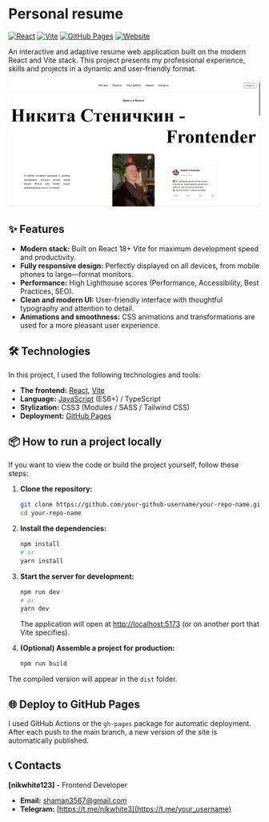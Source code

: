 # Personal resume

[![React](https://img.shields.io/badge/React-20232A?style=for-the-badge&logo=react&logoColor=61DAFB)](https://reactjs.org/)
[![Vite](https://img.shields.io/badge/Vite-B73BFE?style=for-the-badge&logo=vite&logoColor=FFD62E)](https://vitejs.dev/)
[![GitHub Pages](https://img.shields.io/badge/GitHub%20Pages-222222?style=for-the-badge&logo=githubpages&logoColor=white)](https://pages.github.com/)
[![Website](https://img.shields.io/badge/website-up-green?style=for-the-badge)](https://your-github-username.github.io/your-repo-name/)

An interactive and adaptive resume web application built on the modern React and Vite stack. This project presents my professional experience, skills and projects in a dynamic and user-friendly format.

![Скриншот моего резюме-сайта](https://github.com/nikwhite123/resume/blob/cd97d39e246698cc77ef764f1ae7f72367a03414/public/images/res.png)


## ✨ Features

-   **Modern stack:** Built on React 18+ Vite for maximum development speed and productivity.
-   **Fully responsive design:** Perfectly displayed on all devices, from mobile phones to large—format monitors.
-   **Performance:** High Lighthouse scores (Performance, Accessibility, Best Practices, SEO).
-   **Clean and modern UI:** User-friendly interface with thoughtful typography and attention to detail.
-   **Animations and smoothness:** CSS animations and transformations are used for a more pleasant user experience.

## 🛠 Technologies

In this project, I used the following technologies and tools:

-   **The frontend:** [React](https://reactjs.org/), [Vite](https://vitejs.dev/)
-   **Language:** [JavaScript](https://developer.mozilla.org/ru/docs/Web/JavaScript) (ES6+) / TypeScript
-   **Stylization:** CSS3 (Modules / SASS / Tailwind CSS)
-   **Deployment:** [GitHub Pages](https://pages.github.com/)

## 📦 How to run a project locally

If you want to view the code or build the project yourself, follow these steps:

1.  **Clone the repository:**
    ```bash
    git clone https://github.com/your-github-username/your-repo-name.git
    cd your-repo-name
    ```

2.  **Install the dependencies:**
    ```bash
    npm install
    # or
    yarn install
    ```

3.  **Start the server for development:**
    ```bash
    npm run dev
    # or
    yarn dev
    ```
    The application will open at [http://localhost:5173](http://localhost:5173) (or on another port that Vite specifies).

4.  **(Optional) Assemble a project for production:**
    ```bash
    npm run build
    ```
The compiled version will appear in the `dist` folder.

## 🌐 Deploy to GitHub Pages

I used GitHub Actions or the `gh-pages` package for automatic deployment. After each push to the main branch, a new version of the site is automatically published.

## 📞 Contacts

**[nikwhite123]** - Frontend Developer

-   **Email:** [shaman3567@gmail.com](mailto:your.email@example.com)
-   **Telegram:** [https://t.me/nikwhite3](https://t.me/your_username)
